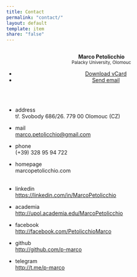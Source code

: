 ```yaml
---
title: Contact
permalink: "contact/"
layout: default
template: item
share: "false"
---
```



		

			



<div style="text-align:center">
	
<div class="nav-items nav-items--logo u-layout u-mar--0 u-inline u-block u-media--l">
	<a href="http://marcopetolicchio.com"> <img class="img nav-img" src="http://marcopetolicchio.com/assets/img/pic-72.jpg" alt=""></a>
	</div>
	<p class="t-heading u-layout u-mar--0 u-inline u-block u-media--l" style="text-align:center"><strong>Marco Petolicchio</strong><br>
	<small>Palacky University, Olomouc</small></p>
	<ul>		
<li class="btn btn--block btn-primary--outline"><a download href="http://marcopetolicchio.com/assets/vcard.vcf"><span>Download vCard</span></a></li>

<li class="btn btn--block btn-secundary--outline"><a href="mailto:marco.petolicchio@gmail.com"><span>Send email</span></a></li>
			
</ul>
</div>
<br><br>

* address<br> tř. Svobody 686/26. 779 00 Olomouc (CZ)	
* mail<br> marco.petolicchio@gmail.com
* phone<br> (+39) 328 95 94 722
* homepage<br> marcopetolicchio.com 
		<br><br>
		
* linkedin<br> https://linkedin.com/in/MarcoPetolicchio
* academia<br> http://upol.academia.edu/MarcoPetolicchio
* facebook<br> http://facebook.com/PetolicchioMarco
* github<br> http://github.com/p-marco
* telegram<br> http://t.me/p-marco
